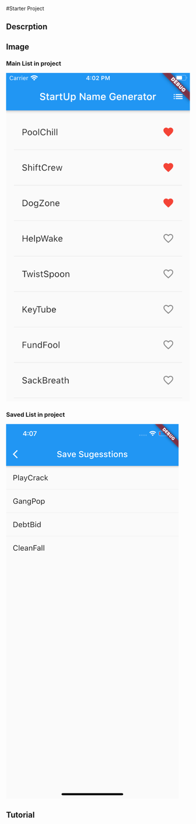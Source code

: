 #Starter Project 

## Descrption 


## Image 

### Main List in project 
![screenshot](image/main_list.png)

### Saved List in project 
![screenshot](image/saved_list.png)


## Tutorial 

